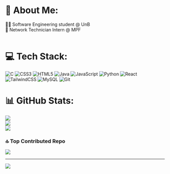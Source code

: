 # 💫 About Me:
👨‍💻 Software Engineering student @ UnB  <br>🔧 Network Technician Intern @ MPF  <br><br>


# 💻 Tech Stack:
![C](https://img.shields.io/badge/c-%2300599C.svg?style=for-the-badge&logo=c&logoColor=white) ![CSS3](https://img.shields.io/badge/css3-%231572B6.svg?style=for-the-badge&logo=css3&logoColor=white) ![HTML5](https://img.shields.io/badge/html5-%23E34F26.svg?style=for-the-badge&logo=html5&logoColor=white) ![Java](https://img.shields.io/badge/java-%23ED8B00.svg?style=for-the-badge&logo=openjdk&logoColor=white) ![JavaScript](https://img.shields.io/badge/javascript-%23323330.svg?style=for-the-badge&logo=javascript&logoColor=%23F7DF1E) ![Python](https://img.shields.io/badge/python-3670A0?style=for-the-badge&logo=python&logoColor=ffdd54) ![React](https://img.shields.io/badge/react-%2320232a.svg?style=for-the-badge&logo=react&logoColor=%2361DAFB) ![TailwindCSS](https://img.shields.io/badge/tailwindcss-%2338B2AC.svg?style=for-the-badge&logo=tailwind-css&logoColor=white) ![MySQL](https://img.shields.io/badge/mysql-4479A1.svg?style=for-the-badge&logo=mysql&logoColor=white) ![Git](https://img.shields.io/badge/git-%23F05033.svg?style=for-the-badge&logo=git&logoColor=white)
# 📊 GitHub Stats:
![](https://github-readme-stats.vercel.app/api?username=arthor13&theme=shadow_green&hide_border=false&include_all_commits=true&count_private=true)<br/>
![](https://nirzak-streak-stats.vercel.app/?user=arthor13&theme=shadow_green&hide_border=false)<br/>
![](https://github-readme-stats.vercel.app/api/top-langs/?username=arthor13&theme=shadow_green&hide_border=false&include_all_commits=true&count_private=true&layout=compact)
<!--
## 🏆 GitHub Trophies
![](https://github-profile-trophy.vercel.app/?username=arthor13&theme=radical&no-frame=false&no-bg=true&margin-w=4)
-->
### 🔝 Top Contributed Repo
![](https://github-contributor-stats.vercel.app/api?username=arthor13&limit=5&theme=dark&combine_all_yearly_contributions=true)

---
[![](https://visitcount.itsvg.in/api?id=arthor13&icon=0&color=0)](https://visitcount.itsvg.in)

<!-- Proudly created with GPRM ( https://gprm.itsvg.in ) -->
